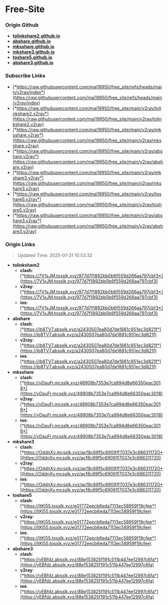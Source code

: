 # Free-Site

### Origin Github

- [**tolinkshare2.github.io**](https://github.com/tolinkshare2/tolinkshare2.github.io)
- [**abshare.github.io**](https://github.com/abshare/abshare.github.io)
- [**mksshare.github.io**](https://github.com/mksshare/mksshare.github.io)
- [**mkshare3.github.io**](https://github.com/mkshare3/mkshare3.github.io)
- [**toshare5.github.io**](https://github.com/toshare5/toshare5.github.io)
- [**abshare3.github.io**](https://github.com/abshare3/abshare3.github.io)

### Subscribe Links

- [*https://raw.githubusercontent.com/mai19950/free_site/refs/heads/main/v2ray/index*](https://raw.githubusercontent.com/mai19950/free_site/refs/heads/main/v2ray/index)
- [*https://raw.githubusercontent.com/mai19950/free_site/main/v2ray/tolinkshare2.v2ray*](https://raw.githubusercontent.com/mai19950/free_site/main/v2ray/tolinkshare2.v2ray)
- [*https://raw.githubusercontent.com/mai19950/free_site/main/v2ray/mksshare.v2ray*](https://raw.githubusercontent.com/mai19950/free_site/main/v2ray/mksshare.v2ray)
- [*https://raw.githubusercontent.com/mai19950/free_site/main/v2ray/abshare.v2ray*](https://raw.githubusercontent.com/mai19950/free_site/main/v2ray/abshare.v2ray)
- [*https://raw.githubusercontent.com/mai19950/free_site/main/v2ray/mkshare3.v2ray*](https://raw.githubusercontent.com/mai19950/free_site/main/v2ray/mkshare3.v2ray)
- [*https://raw.githubusercontent.com/mai19950/free_site/main/v2ray/toshare5.v2ray*](https://raw.githubusercontent.com/mai19950/free_site/main/v2ray/toshare5.v2ray)
- [*https://raw.githubusercontent.com/mai19950/free_site/main/v2ray/abshare3.v2ray*](https://raw.githubusercontent.com/mai19950/free_site/main/v2ray/abshare3.v2ray)

### Origin Links

> Updated Time: 2025-01-31 10:53:32

- **tolinkshare2**
  - **clash**: [*https://7V1xJM.tosslk.xyz/977d7f1892bb0b6f559d266aa797cbf3*](https://7V1xJM.tosslk.xyz/977d7f1892bb0b6f559d266aa797cbf3)
  - **v2ray**: [*https://7V1xJM.tosslk.xyz/977d7f1892bb0b6f559d266aa797cbf3*](https://7V1xJM.tosslk.xyz/977d7f1892bb0b6f559d266aa797cbf3)
  - **ios**: [*https://7V1xJM.tosslk.xyz/977d7f1892bb0b6f559d266aa797cbf3*](https://7V1xJM.tosslk.xyz/977d7f1892bb0b6f559d266aa797cbf3)
- **abshare**
  - **clash**: [*https://jb8TV7.absslk.xyz/a2430507ea80d7de1881c951ec3d821f*](https://jb8TV7.absslk.xyz/a2430507ea80d7de1881c951ec3d821f)
  - **v2ray**: [*https://jb8TV7.absslk.xyz/a2430507ea80d7de1881c951ec3d821f*](https://jb8TV7.absslk.xyz/a2430507ea80d7de1881c951ec3d821f)
  - **ios**: [*https://jb8TV7.absslk.xyz/a2430507ea80d7de1881c951ec3d821f*](https://jb8TV7.absslk.xyz/a2430507ea80d7de1881c951ec3d821f)
- **mksshare**
  - **clash**: [*https://vDauFr.mcsslk.xyz/48908b7353e7ca994d8e66350eac3018*](https://vDauFr.mcsslk.xyz/48908b7353e7ca994d8e66350eac3018)
  - **v2ray**: [*https://vDauFr.mcsslk.xyz/48908b7353e7ca994d8e66350eac3018*](https://vDauFr.mcsslk.xyz/48908b7353e7ca994d8e66350eac3018)
  - **ios**: [*https://vDauFr.mcsslk.xyz/48908b7353e7ca994d8e66350eac3018*](https://vDauFr.mcsslk.xyz/48908b7353e7ca994d8e66350eac3018)
- **mkshare3**
  - **clash**: [*https://OddnXv.mcsslk.xyz/acf8c69f5c69091f7037e3c686311720*](https://OddnXv.mcsslk.xyz/acf8c69f5c69091f7037e3c686311720)
  - **v2ray**: [*https://OddnXv.mcsslk.xyz/acf8c69f5c69091f7037e3c686311720*](https://OddnXv.mcsslk.xyz/acf8c69f5c69091f7037e3c686311720)
  - **ios**: [*https://OddnXv.mcsslk.xyz/acf8c69f5c69091f7037e3c686311720*](https://OddnXv.mcsslk.xyz/acf8c69f5c69091f7037e3c686311720)
- **toshare5**
  - **clash**: [*https://ltKl55.tosslk.xyz/e01772eecb6eda7113ec58959f19cfee*](https://ltKl55.tosslk.xyz/e01772eecb6eda7113ec58959f19cfee)
  - **v2ray**: [*https://ltKl55.tosslk.xyz/e01772eecb6eda7113ec58959f19cfee*](https://ltKl55.tosslk.xyz/e01772eecb6eda7113ec58959f19cfee)
  - **ios**: [*https://ltKl55.tosslk.xyz/e01772eecb6eda7113ec58959f19cfee*](https://ltKl55.tosslk.xyz/e01772eecb6eda7113ec58959f19cfee)
- **abshare3**
  - **clash**: [*https://yEBfdz.absslk.xyz/88e153825f191c511b447ee12997c6fa*](https://yEBfdz.absslk.xyz/88e153825f191c511b447ee12997c6fa)
  - **v2ray**: [*https://yEBfdz.absslk.xyz/88e153825f191c511b447ee12997c6fa*](https://yEBfdz.absslk.xyz/88e153825f191c511b447ee12997c6fa)
  - **ios**: [*https://yEBfdz.absslk.xyz/88e153825f191c511b447ee12997c6fa*](https://yEBfdz.absslk.xyz/88e153825f191c511b447ee12997c6fa)
